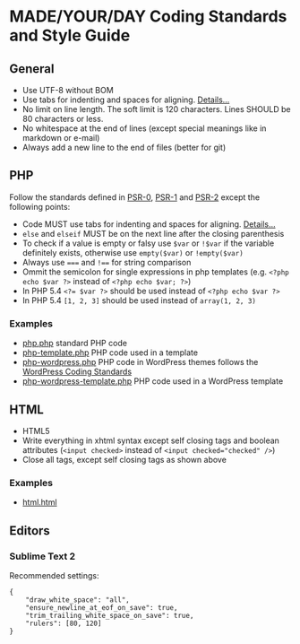 # MADE/YOUR/DAY Coding Standards and Style Guide

## General

* Use UTF-8 without BOM
* Use tabs for indenting and spaces for aligning. [Details…](http://lea.verou.me/2012/01/why-tabs-are-clearly-superior/)
* No limit on line length. The soft limit is 120 characters. Lines SHOULD be 80 characters or less.
* No whitespace at the end of lines (except special meanings like in markdown or e-mail)
* Always add a new line to the end of files (better for git)

## PHP

Follow the standards defined in [PSR-0](https://github.com/php-fig/fig-standards/blob/master/accepted/PSR-0.md), [PSR-1](https://github.com/php-fig/fig-standards/blob/master/accepted/PSR-1-basic-coding-standard.md) and [PSR-2](https://github.com/php-fig/fig-standards/blob/master/accepted/PSR-2-coding-style-guide.md) except the following points:

* Code MUST use tabs for indenting and spaces for aligning. [Details…](http://lea.verou.me/2012/01/why-tabs-are-clearly-superior/)
* `else` and `elseif` MUST be on the next line after the closing parenthesis
* To check if a value is empty or falsy use `$var` or `!$var` if the variable definitely exists, otherwise use `empty($var)` or `!empty($var)`
* Always use `===` and `!==` for string comparison
* Ommit the semicolon for single expressions in php templates (e.g. `<?php echo $var ?>` instead of `<?php echo $var; ?>`)
* In PHP 5.4 `<?= $var ?>` should be used instead of `<?php echo $var ?>`
* In PHP 5.4 `[1, 2, 3]` should be used instead of `array(1, 2, 3)`

### Examples

* [php.php](https://github.com/madeyourday/Coding-Standards/blob/master/examples/php.php) standard PHP code
* [php-template.php](https://github.com/madeyourday/Coding-Standards/blob/master/examples/php-template.php) PHP code used in a template
* [php-wordpress.php](https://github.com/madeyourday/Coding-Standards/blob/master/examples/php-wordpress.php) PHP code in WordPress themes follows the [WordPress Coding Standards](http://codex.wordpress.org/WordPress_Coding_Standards)
* [php-wordpress-template.php](https://github.com/madeyourday/Coding-Standards/blob/master/examples/php-wordpress-template.php) PHP code used in a WordPress template

## HTML

* HTML5
* Write everything in xhtml syntax except self closing tags and boolean attributes (`<input checked>` instead of `<input checked="checked" />`)
* Close all tags, except self closing tags as shown above

### Examples

* [html.html](https://github.com/madeyourday/Coding-Standards/blob/master/examples/html.html)

## Editors

### Sublime Text 2

Recommended settings:

	{
		"draw_white_space": "all",
		"ensure_newline_at_eof_on_save": true,
		"trim_trailing_white_space_on_save": true,
		"rulers": [80, 120]
	}
